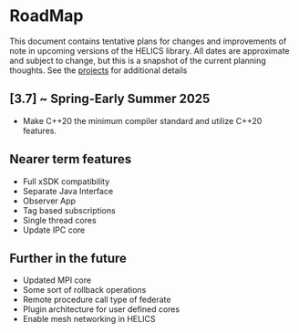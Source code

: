 # RoadMap

This document contains tentative plans for changes and improvements of note in upcoming versions of the HELICS library. All dates are approximate and subject to change, but this is a snapshot of the current planning thoughts. See the [projects](https://github.com/GMLC-TDC/HELICS/projects) for additional details

## \[3.7\] ~ Spring-Early Summer 2025

- Make C++20 the minimum compiler standard and utilize C++20 features.

## Nearer term features

- Full xSDK compatibility
- Separate Java Interface
- Observer App
- Tag based subscriptions
- Single thread cores
- Update IPC core

## Further in the future

- Updated MPI core
- Some sort of rollback operations
- Remote procedure call type of federate
- Plugin architecture for user defined cores
- Enable mesh networking in HELICS
